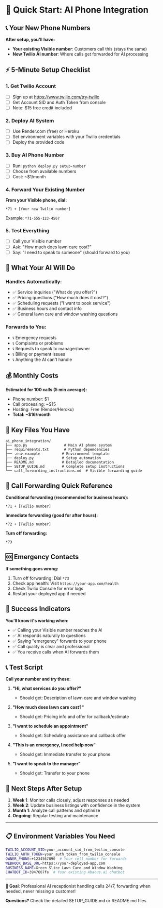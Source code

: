 # 🚀 Quick Start: AI Phone Integration

## 📞 Your New Phone Numbers

**After setup, you'll have:**
- **Your existing Visible number**: Customers call this (stays the same)
- **New Twilio AI number**: Where calls get forwarded for AI processing

## ⚡ 5-Minute Setup Checklist

### 1. Get Twilio Account
- [ ] Sign up at https://www.twilio.com/try-twilio
- [ ] Get Account SID and Auth Token from console
- [ ] Note: $15 free credit included

### 2. Deploy AI System
- [ ] Use Render.com (free) or Heroku
- [ ] Set environment variables with your Twilio credentials
- [ ] Deploy the provided code

### 3. Buy AI Phone Number
- [ ] Run: `python deploy.py setup-number`
- [ ] Choose from available numbers
- [ ] Cost: ~$1/month

### 4. Forward Your Existing Number
**From your Visible phone, dial:**
```
*71 + [Your new Twilio number]
```
Example: `*71-555-123-4567`

### 5. Test Everything
- [ ] Call your Visible number
- [ ] Ask: "How much does lawn care cost?"
- [ ] Say: "I need to speak to someone" (should forward to you)

## 🎯 What Your AI Will Do

### Handles Automatically:
- ✅ Service inquiries ("What do you offer?")
- ✅ Pricing questions ("How much does it cost?")
- ✅ Scheduling requests ("I want to book service")
- ✅ Business hours and contact info
- ✅ General lawn care and window washing questions

### Forwards to You:
- 📞 Emergency requests
- 📞 Complaints or problems
- 📞 Requests to speak to manager/owner
- 📞 Billing or payment issues
- 📞 Anything the AI can't handle

## 💰 Monthly Costs

**Estimated for 100 calls (5 min average):**
- Phone number: $1
- Call processing: ~$15
- Hosting: Free (Render/Heroku)
- **Total: ~$16/month**

## 🔧 Key Files You Have

```
ai_phone_integration/
├── app.py                 # Main AI phone system
├── requirements.txt       # Python dependencies  
├── .env.example          # Environment template
├── deploy.py             # Setup automation
├── README.md             # Detailed documentation
├── SETUP_GUIDE.md        # Complete setup instructions
└── call_forwarding_instructions.md  # Visible forwarding guide
```

## 📱 Call Forwarding Quick Reference

**Conditional forwarding (recommended for business hours):**
```
*71 + [Twilio number]
```

**Immediate forwarding (good for after hours):**
```
*72 + [Twilio number]  
```

**Turn off forwarding:**
```
*73
```

## 🆘 Emergency Contacts

**If something goes wrong:**
1. Turn off forwarding: Dial `*73`
2. Check app health: Visit `https://your-app.com/health`
3. Check Twilio Console for error logs
4. Restart your deployed app if needed

## 🎉 Success Indicators

**You'll know it's working when:**
- ✅ Calling your Visible number reaches the AI
- ✅ AI responds naturally to questions
- ✅ Saying "emergency" forwards to your phone
- ✅ Call quality is clear and professional
- ✅ You receive calls when AI forwards them

## 📞 Test Script

**Call your number and try these:**

1. **"Hi, what services do you offer?"**
   - Should get: Description of lawn care and window washing

2. **"How much does lawn care cost?"**
   - Should get: Pricing info and offer for callback/estimate

3. **"I want to schedule an appointment"**
   - Should get: Scheduling assistance and callback offer

4. **"This is an emergency, I need help now"**
   - Should get: Immediate transfer to your phone

5. **"I want to speak to the manager"**
   - Should get: Transfer to your phone

## 🔄 Next Steps After Setup

1. **Week 1**: Monitor calls closely, adjust responses as needed
2. **Week 2**: Update business listings with confidence in the system
3. **Month 1**: Analyze call patterns and optimize
4. **Ongoing**: Regular testing and maintenance

---

## 📋 Environment Variables You Need

```bash
TWILIO_ACCOUNT_SID=your_account_sid_from_twilio_console
TWILIO_AUTH_TOKEN=your_auth_token_from_twilio_console
OWNER_PHONE=+1234567890  # Your cell number for forwards
WEBHOOK_BASE_URL=https://your-deployed-app.com
BUSINESS_NAME=Green Slice Lawn Care and Window Washing
CHATBOT_ID=3947607fe  # Your existing Abacus.ai chatbot
```

---

**🎯 Goal**: Professional AI receptionist handling calls 24/7, forwarding when needed, never missing a customer!

**Questions?** Check the detailed SETUP_GUIDE.md or README.md files.
